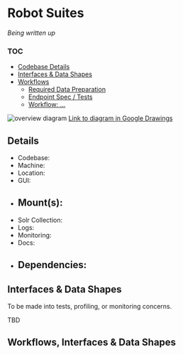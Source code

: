 # Robot Suites

*Being written up*

### TOC

* [Codebase Details](#details)
* [Interfaces & Data Shapes](#interfaces--data-shapes)
* [Workflows](#workflows-interfaces--data-shapes)
  * [Required Data Preparation]( )
  * [Endpoint Spec / Tests]( )
  * [Workflow: ...]( )

![overview diagram]( )
[Link to diagram in Google Drawings]( )

## Details

- Codebase:  
- Machine:  
- Location:  
- GUI:  
- Mount(s):
  -  
- Solr Collection:  
- Logs:  
- Monitoring:  
- Docs:  
- Dependencies:
  -  

## Interfaces & Data Shapes

To be made into tests, profiling, or monitoring concerns.

TBD

## Workflows, Interfaces & Data Shapes
